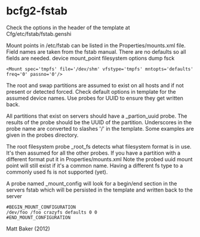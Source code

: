bcfg2-fstab
===========

Check the options in the header of the template at Cfg/etc/fstab/fstab.genshi

Mount points in /etc/fstab can be listed in the Properties/mounts.xml file.
Field names are taken from the fstab manual. There are no defaults so all fields are needed.
device mount_point filesystem options dump fsck

    <Mount spec='tmpfs' file='/dev/shm' vfstype='tmpfs' mntopts='defaults' freq='0' passno='0'/>

The root and swap partitions are assumed to exist on all hosts and if not present or detected forced.
Check default options in template for the assumed device names. Use probes for UUID to ensure they get
written back.

All partitions that exist on servers should have a _partion_uuid probe.
The results of the probe should be the UUID of the partition.
Underscores in the probe name are converted to slashes '/' in the template.
Some examples are given in the probes directory.

The root filesystem probe _root_fs detects what filesystem format is in use. It's then assumed for
all the other probes. If you have a partition with a different format put it in Properties/mounts.xml
Note the probed uuid mount point will still exist if it's a common name. Having a different fs type
to a commonly used fs is not supported (yet).

A probe named _mount_config will look for a begin/end section in the servers fstab
which will be persisted in the template and written back to the server

    #BEGIN_MOUNT_CONFIGURATION
    /dev/foo /foo crazyfs defaults 0 0
    #END_MOUNT_CONFIGURATION

Matt Baker (2012)
